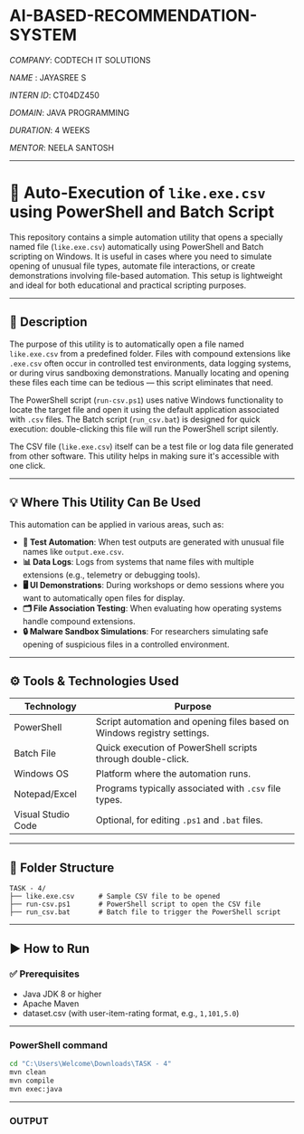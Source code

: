 # AI-BASED-RECOMMENDATION-SYSTEM

*COMPANY*: CODTECH IT SOLUTIONS

*NAME* : JAYASREE S

*INTERN ID*: CT04DZ450

*DOMAIN*: JAVA PROGRAMMING

*DURATION*: 4 WEEKS

*MENTOR*: NEELA SANTOSH

---

# 🔄 Auto-Execution of `like.exe.csv` using PowerShell and Batch Script

This repository contains a simple automation utility that opens a specially named file (`like.exe.csv`) automatically using PowerShell and Batch scripting on Windows. It is useful in cases where you need to simulate opening of unusual file types, automate file interactions, or create demonstrations involving file-based automation. This setup is lightweight and ideal for both educational and practical scripting purposes.

---

## 📖 Description

The purpose of this utility is to automatically open a file named `like.exe.csv` from a predefined folder. Files with compound extensions like `.exe.csv` often occur in controlled test environments, data logging systems, or during virus sandboxing demonstrations. Manually locating and opening these files each time can be tedious — this script eliminates that need.

The PowerShell script (`run-csv.ps1`) uses native Windows functionality to locate the target file and open it using the default application associated with `.csv` files. The Batch script (`run_csv.bat`) is designed for quick execution: double-clicking this file will run the PowerShell script silently.

The CSV file (`like.exe.csv`) itself can be a test file or log data file generated from other software. This utility helps in making sure it's accessible with one click.

---

## 💡 Where This Utility Can Be Used

This automation can be applied in various areas, such as:

- **🧪 Test Automation**: When test outputs are generated with unusual file names like `output.exe.csv`.
- **📊 Data Logs**: Logs from systems that name files with multiple extensions (e.g., telemetry or debugging tools).
- **🖥️ UI Demonstrations**: During workshops or demo sessions where you want to automatically open files for display.
- **🗂️ File Association Testing**: When evaluating how operating systems handle compound extensions.
- **🔒 Malware Sandbox Simulations**: For researchers simulating safe opening of suspicious files in a controlled environment.

---

## ⚙️ Tools & Technologies Used

| Technology         | Purpose                                                                 |
|--------------------|-------------------------------------------------------------------------|
| PowerShell         | Script automation and opening files based on Windows registry settings. |
| Batch File         | Quick execution of PowerShell scripts through double-click.             |
| Windows OS         | Platform where the automation runs.                                     |
| Notepad/Excel      | Programs typically associated with `.csv` file types.                   |
| Visual Studio Code | Optional, for editing `.ps1` and `.bat` files.                          |

---

## 📂 Folder Structure

```plaintext
TASK - 4/
├── like.exe.csv      # Sample CSV file to be opened
├── run-csv.ps1       # PowerShell script to open the CSV file
├── run_csv.bat       # Batch file to trigger the PowerShell script
```
---
## ▶️ How to Run

### ✅ Prerequisites
- Java JDK 8 or higher
- Apache Maven
- dataset.csv (with user-item-rating format, e.g., `1,101,5.0`)
---
### PowerShell command 
```bash
cd "C:\Users\Welcome\Downloads\TASK - 4"
mvn clean
mvn compile
mvn exec:java
```
---

### OUTPUT
